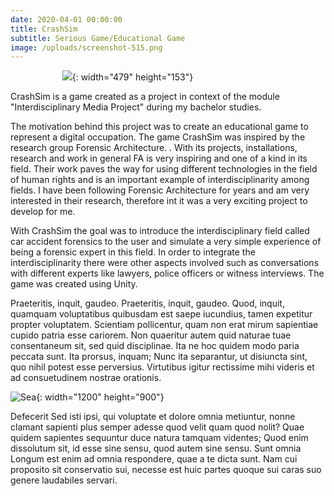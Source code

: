 ```yaml
---
date: 2020-04-01 00:00:00
title: CrashSim
subtitle: Serious Game/Educational Game
image: /uploads/screenshot-515.png
---
```

&nbsp; &nbsp; &nbsp; &nbsp; &nbsp; &nbsp; &nbsp; &nbsp; &nbsp; &nbsp; &nbsp;![](/uploads/screenshot-515-1.png){: width="479" height="153"}

CrashSim is a game created as a project in context of the module "Interdisciplinary Media Project" during my bachelor studies.&nbsp;

The motivation behind this project was to create an educational game to represent a digital occupation. The game CrashSim was inspired by the research group Forensic Architecture. . With its projects, installations, research and work in general FA is very inspiring and one of a kind in its field. Their work paves the way for using different technologies in the field of human rights and is an important example of interdisciplinarity among fields. I have been following Forensic Architecture for years and am very interested in their research, therefore int it was a very exciting project to develop for me.&nbsp;

With CrashSim the goal was to introduce the interdisciplinary field called car accident forensics to the user and simulate a very simple experience of being a forensic expert in this field. In order to integrate the interdisciplinarity there were other aspects involved such as conversations with different experts like lawyers, police officers or witness interviews. The game was created using Unity.

Praeteritis, inquit, gaudeo. Praeteritis, inquit, gaudeo. Quod, inquit, quamquam voluptatibus quibusdam est saepe iucundius, tamen expetitur propter voluptatem. Scientiam pollicentur, quam non erat mirum sapientiae cupido patria esse cariorem. Non quaeritur autem quid naturae tuae consentaneum sit, sed quid disciplinae. Ita ne hoc quidem modo paria peccata sunt. Ita prorsus, inquam; Nunc ita separantur, ut disiuncta sint, quo nihil potest esse perversius. Virtutibus igitur rectissime mihi videris et ad consuetudinem nostrae orationis.

![Sea](/images/image-example-4.jpg){: width="1200" height="900"}

Defecerit Sed isti ipsi, qui voluptate et dolore omnia metiuntur, nonne clamant sapienti plus semper adesse quod velit quam quod nolit? Quae quidem sapientes sequuntur duce natura tamquam videntes; Quod enim dissolutum sit, id esse sine sensu, quod autem sine sensu. Sunt omnia Longum est enim ad omnia respondere, quae a te dicta sunt. Nam cui proposito sit conservatio sui, necesse est huic partes quoque sui caras suo genere laudabiles servari.